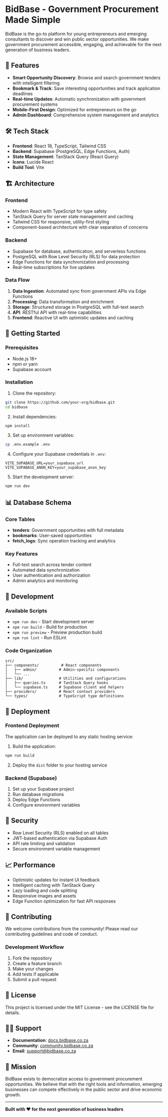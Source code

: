 # BidBase - Government Procurement Made Simple

BidBase is the go-to platform for young entrepreneurs and emerging consultants to discover and win public sector opportunities. We make government procurement accessible, engaging, and achievable for the next generation of business leaders.

## 🚀 Features

- **Smart Opportunity Discovery**: Browse and search government tenders with intelligent filtering
- **Bookmark & Track**: Save interesting opportunities and track application deadlines
- **Real-time Updates**: Automatic synchronization with government procurement systems
- **Mobile-First Design**: Optimized for entrepreneurs on the go
- **Admin Dashboard**: Comprehensive system management and analytics

## 🛠 Tech Stack

- **Frontend**: React 18, TypeScript, Tailwind CSS
- **Backend**: Supabase (PostgreSQL, Edge Functions, Auth)
- **State Management**: TanStack Query (React Query)
- **Icons**: Lucide React
- **Build Tool**: Vite

## 🏗 Architecture

### Frontend
- Modern React with TypeScript for type safety
- TanStack Query for server state management and caching
- Tailwind CSS for responsive, utility-first styling
- Component-based architecture with clear separation of concerns

### Backend
- Supabase for database, authentication, and serverless functions
- PostgreSQL with Row Level Security (RLS) for data protection
- Edge Functions for data synchronization and processing
- Real-time subscriptions for live updates

### Data Flow
1. **Data Ingestion**: Automated sync from government APIs via Edge Functions
2. **Processing**: Data transformation and enrichment
3. **Storage**: Structured storage in PostgreSQL with full-text search
4. **API**: RESTful API with real-time capabilities
5. **Frontend**: Reactive UI with optimistic updates and caching

## 🚀 Getting Started

### Prerequisites
- Node.js 18+ 
- npm or yarn
- Supabase account

### Installation

1. Clone the repository:
```bash
git clone https://github.com/your-org/bidbase.git
cd bidbase
```

2. Install dependencies:
```bash
npm install
```

3. Set up environment variables:
```bash
cp .env.example .env
```

4. Configure your Supabase credentials in `.env`:
```
VITE_SUPABASE_URL=your_supabase_url
VITE_SUPABASE_ANON_KEY=your_supabase_anon_key
```

5. Start the development server:
```bash
npm run dev
```

## 📊 Database Schema

### Core Tables
- **tenders**: Government opportunities with full metadata
- **bookmarks**: User-saved opportunities
- **fetch_logs**: Sync operation tracking and analytics

### Key Features
- Full-text search across tender content
- Automated data synchronization
- User authentication and authorization
- Admin analytics and monitoring

## 🔧 Development

### Available Scripts
- `npm run dev` - Start development server
- `npm run build` - Build for production
- `npm run preview` - Preview production build
- `npm run lint` - Run ESLint

### Code Organization
```
src/
├── components/          # React components
│   ├── admin/          # Admin-specific components
│   └── ...
├── lib/                # Utilities and configurations
│   ├── queries.ts      # TanStack Query hooks
│   └── supabase.ts     # Supabase client and helpers
├── providers/          # React context providers
└── types/              # TypeScript type definitions
```

## 🚀 Deployment

### Frontend Deployment
The application can be deployed to any static hosting service:

1. Build the application:
```bash
npm run build
```

2. Deploy the `dist` folder to your hosting service

### Backend (Supabase)
1. Set up your Supabase project
2. Run database migrations
3. Deploy Edge Functions
4. Configure environment variables

## 🔐 Security

- Row Level Security (RLS) enabled on all tables
- JWT-based authentication via Supabase Auth
- API rate limiting and validation
- Secure environment variable management

## 📈 Performance

- Optimistic updates for instant UI feedback
- Intelligent caching with TanStack Query
- Lazy loading and code splitting
- Responsive images and assets
- Edge Function optimization for fast API responses

## 🤝 Contributing

We welcome contributions from the community! Please read our contributing guidelines and code of conduct.

### Development Workflow
1. Fork the repository
2. Create a feature branch
3. Make your changes
4. Add tests if applicable
5. Submit a pull request

## 📄 License

This project is licensed under the MIT License - see the LICENSE file for details.

## 🙋‍♀️ Support

- **Documentation**: [docs.bidbase.co.za](https://docs.bidbase.co.za)
- **Community**: [community.bidbase.co.za](https://community.bidbase.co.za)
- **Email**: support@bidbase.co.za

## 🌟 Mission

BidBase exists to democratize access to government procurement opportunities. We believe that with the right tools and information, emerging businesses can compete effectively in the public sector and drive economic growth.

---

**Built with ❤️ for the next generation of business leaders**